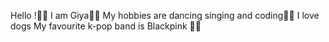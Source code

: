 Hello !💜💜
I am Giya💜💜
My hobbies are dancing singing and coding💜💜
I love dogs
My favourite k-pop band is Blackpink 💜💜
 
<!---
Giya12/Giya12 is a ✨ special ✨ repository because its `README.md` (this file) appears on your GitHub profile.
You can click the Preview link to take a look at your changes.
--->
